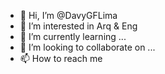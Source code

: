 - 👋 Hi, I’m @DavyGFLima
- 👀 I’m interested in Arq & Eng
- 🌱 I’m currently learning ...
- 💞️ I’m looking to collaborate on ...
- 📫 How to reach me  

<!---
DavyGFLima/DavyGFLima is a ✨ special ✨ repository because its `README.md` (this file) appears on your GitHub profile.
You can click the Preview link to take a look at your changes.
--->
